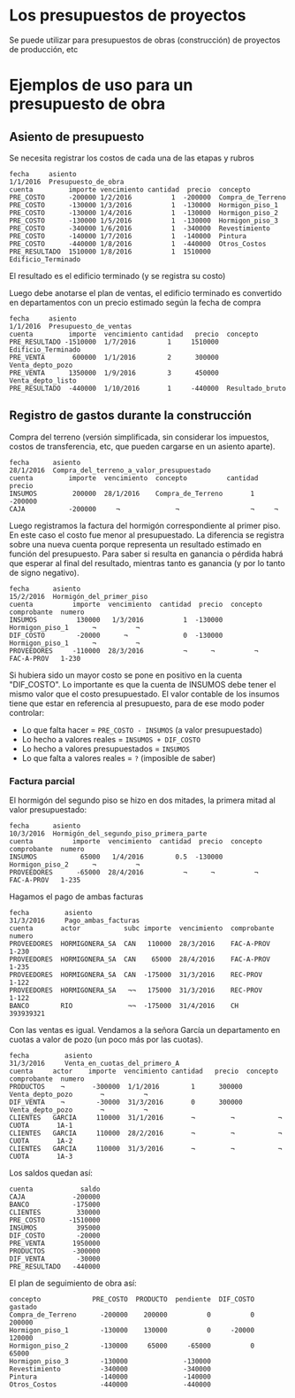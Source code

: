 # Los presupuestos de proyectos

Se puede utilizar para presupuestos de obras (construcción) de proyectos de producción, etc

# Ejemplos de uso para un presupuesto de obra

## Asiento de presupuesto

Se necesita registrar los costos de cada una de las etapas y rubros

```asiento
fecha     asiento
1/1/2016  Presupuesto_de_obra
cuenta         importe vencimiento cantidad  precio  concepto   
PRE_COSTO      -200000 1/2/2016          1  -200000  Compra_de_Terreno
PRE_COSTO      -130000 1/3/2016          1  -130000  Hormigon_piso_1
PRE_COSTO      -130000 1/4/2016          1  -130000  Hormigon_piso_2
PRE_COSTO      -130000 1/5/2016          1  -130000  Hormigon_piso_3
PRE_COSTO      -340000 1/6/2016          1  -340000  Revestimiento
PRE_COSTO      -140000 1/7/2016          1  -140000  Pintura
PRE_COSTO      -440000 1/8/2016          1  -440000  Otros_Costos
PRE_RESULTADO  1510000 1/8/2016          1  1510000  Edificio_Terminado
```

El resultado es el edificio terminado (y se registra su costo)

Luego debe anotarse el plan de ventas, 
el edificio terminado es convertido en departamentos con un precio estimado
según la fecha de compra

```asiento
fecha     asiento
1/1/2016  Presupuesto_de_ventas
cuenta         importe  vencimiento cantidad   precio  concepto   
PRE_RESULTADO -1510000  1/7/2016        1     1510000  Edificio_Terminado
PRE_VENTA       600000  1/1/2016        2      300000  Venta_depto_pozo
PRE_VENTA      1350000  1/9/2016        3      450000  Venta_depto_listo
PRE_RESULTADO  -440000  1/10/2016       1     -440000  Resultado_bruto
```

## Registro de gastos durante la construcción

Compra del terreno (versión simplificada, sin considerar los impuestos, 
costos de transferencia, etc, que pueden cargarse en un asiento aparte). 

```asiento
fecha      asiento
28/1/2016  Compra_del_terreno_a_valor_presupuestado
cuenta         importe  vencimiento  concepto          cantidad  precio
INSUMOS         200000  28/1/2016    Compra_de_Terreno       1  -200000
CAJA           -200000     ¬              ¬                  ¬     ¬
```

Luego registramos la factura del hormigón correspondiente al primer piso. 
En este caso el costo fue menor al presupuestado. 
La diferencia se registra sobre una nueva cuenta porque representa un resultado estimado en función del presupuesto.
Para saber si resulta en ganancia o pérdida habrá que esperar al final del resultado, mientras tanto es ganancia (y por lo tanto de signo negativo).

```asiento
fecha      asiento
15/2/2016  Hormigón_del_primer_piso
cuenta          importe  vencimiento  cantidad  precio  concepto         comprobante  numero
INSUMOS          130000   1/3/2016          1  -130000  Hormigon_piso_1      ¬          ¬
DIF_COSTO        -20000      ¬              0  -130000  Hormigon_piso_1      ¬          ¬
PROVEEDORES     -110000  28/3/2016          ¬      ¬          ¬          FAC-A-PROV   1-230
```

Si hubiera sido un mayor costo se pone en positivo en la cuenta "DIF_COSTO". 
Lo importante es que la cuenta de INSUMOS debe tener el mismo valor que el costo presupuestado.
El valor contable de los insumos tiene que estar en referencia al presupuesto, 
para de ese modo poder controlar:
  * Lo que falta hacer = `PRE_COSTO - INSUMOS` (a valor presupuestado)
  * Lo hecho a valores reales = `INSUMOS + DIF_COSTO`
  * Lo hecho a valores presupuestados = `INSUMOS`
  * Lo que falta a valores reales = `?` (imposible de saber)
  
### Factura parcial

El hormigón del segundo piso se hizo en dos mitades, la primera mitad al valor presupuestado:

```asiento
fecha      asiento
10/3/2016  Hormigón_del_segundo_piso_primera_parte
cuenta          importe  vencimiento  cantidad  precio  concepto         comprobante  numero
INSUMOS           65000   1/4/2016        0.5  -130000  Hormigon_piso_2      ¬          ¬
PROVEEDORES      -65000  28/4/2016          ¬      ¬          ¬          FAC-A-PROV   1-235
```

Hagamos el pago de ambas facturas

```asiento
fecha         asiento
31/3/2016     Pago_ambas_facturas
cuenta       actor           subc importe  vencimiento  comprobante  numero
PROVEEDORES  HORMIGONERA_SA  CAN   110000  28/3/2016    FAC-A-PROV   1-230
PROVEEDORES  HORMIGONERA_SA  CAN    65000  28/4/2016    FAC-A-PROV   1-235
PROVEEDORES  HORMIGONERA_SA  CAN  -175000  31/3/2016    REC-PROV     1-122
PROVEEDORES  HORMIGONERA_SA   ¬¬   175000  31/3/2016    REC-PROV     1-122
BANCO        RIO              ¬¬  -175000  31/4/2016    CH           393939321
```

Con las ventas es igual. Vendamos a la señora García un departamento en cuotas a valor de pozo
(un poco más por las cuotas). 

```asiento
fecha         asiento
31/3/2016     Venta_en_cuotas_del_primero_A
cuenta     actor    importe  vencimiento cantidad   precio  concepto          comprobante  numero
PRODUCTOS    ¬       -300000  1/1/2016        1      300000  Venta_depto_pozo       ¬          ¬
DIF_VENTA    ¬        -30000  31/3/2016       0      300000  Venta_depto_pozo       ¬          ¬
CLIENTES   GARCIA     110000  31/1/2016       ¬         ¬           ¬           CUOTA       1A-1
CLIENTES   GARCIA     110000  28/2/2016       ¬         ¬           ¬           CUOTA       1A-2
CLIENTES   GARCIA     110000  31/3/2016       ¬         ¬           ¬           CUOTA       1A-3
```

Los saldos quedan así:

```saldos:cuenta
cuenta            saldo
CAJA            -200000
BANCO           -175000
CLIENTES         330000
PRE_COSTO      -1510000
INSUMOS          395000
DIF_COSTO        -20000
PRE_VENTA       1950000
PRODUCTOS       -300000
DIF_VENTA        -30000
PRE_RESULTADO   -440000
```

El plan de seguimiento de obra así:
```matriz:concepto,precio,cuenta
concepto             PRE_COSTO  PRODUCTO  pendiente  DIF_COSTO  gastado
Compra_de_Terreno      -200000    200000          0          0   200000
Hormigon_piso_1        -130000    130000          0     -20000   120000
Hormigon_piso_2        -130000     65000     -65000          0    65000
Hormigon_piso_3        -130000              -130000
Revestimiento          -340000              -340000
Pintura                -140000              -140000
Otros_Costos           -440000              -440000
```
